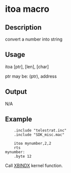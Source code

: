 # itoa macro

## Description

convert a number into string

## Usage

itoa [ptr], [len], [char]

ptr may be: (ptr), address

## Output

N/A

## Example

```ca65
    .include "telestrat.inc"
    .include "SDK_misc.mac"

    itoa mynumber,2,2
    rts
mynumber:
    .byte 12
```

Call [XBINDX](../../../developer_manual/kernel/primitives/xbindx.md) kernel function.
